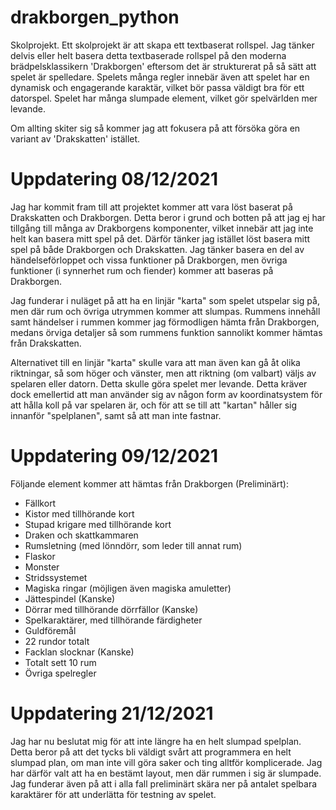 # drakborgen_python
Skolprojekt.
Ett skolprojekt är att skapa ett textbaserat rollspel. 
Jag tänker delvis eller helt basera detta textbaserade 
rollspel på den moderna brädpelsklassikern 'Drakborgen' 
eftersom det är strukturerat på så sätt att spelet är spelledare. 
Spelets många regler innebär även att spelet har en dynamisk och 
engagerande karaktär, vilket bör passa väldigt bra för ett datorspel. 
Spelet har många slumpade element, vilket gör spelvärlden mer levande. 

Om allting skiter sig så kommer jag att fokusera på att försöka göra en variant av 'Drakskatten' istället.


# Uppdatering 08/12/2021
Jag har kommit fram till att projektet kommer att vara löst baserat på Drakskatten och Drakborgen. Detta beror i grund och botten 
på att jag ej har tillgång till många av Drakborgens komponenter, vilket innebär att jag inte helt kan basera mitt spel på det. Därför tänker jag
istället löst basera mitt spel på både Drakborgen och Drakskatten. Jag tänker basera en del av händelseförloppet och vissa funktioner på Drakborgen,
men övriga funktioner (i synnerhet rum och fiender) kommer att baseras på Drakborgen. 

Jag funderar i nuläget på att ha en linjär "karta" som spelet utspelar sig på, men där rum och övriga utrymmen kommer att slumpas. Rummens innehåll samt
händelser i rummen kommer jag förmodligen hämta från Drakborgen, medans örviga detaljer så som rummens funktion sannolikt kommer hämtas från Drakskatten.

Alternativet till en linjär "karta" skulle vara att man även kan gå åt olika riktningar, så som höger och vänster, men att riktning (om valbart)
väljs av spelaren eller datorn. Detta skulle göra spelet mer levande. Detta kräver dock emellertid att man använder sig av någon form av koordinatsystem
för att hålla koll på var spelaren är, och för att se till att "kartan" håller sig innanför "spelplanen", samt så att man inte fastnar.


# Uppdatering 09/12/2021 
Följande element kommer att hämtas från Drakborgen (Preliminärt): 
* Fällkort
* Kistor med tillhörande kort
* Stupad krigare med tillhörande kort
* Draken och skattkammaren
* Rumsletning (med lönndörr, som leder till annat rum)
* Flaskor
* Monster
* Stridssystemet
* Magiska ringar (möjligen även magiska amuletter)
* Jättespindel (Kanske)
* Dörrar med tillhörande dörrfällor (Kanske)
* Spelkaraktärer, med tillhörande färdigheter
* Guldföremål
* 22 rundor totalt
* Facklan slocknar (Kanske)
* Totalt sett 10 rum
* Övriga spelregler


# Uppdatering 21/12/2021
Jag har nu beslutat mig för att inte längre ha en helt slumpad spelplan. Detta beror på att det tycks bli väldigt svårt att programmera en helt slumpad plan, om man inte vill göra saker och ting alltför komplicerade. Jag har därför valt att ha en bestämt layout, men där rummen i sig är slumpade. Jag funderar även på att i alla fall preliminärt skära ner på antalet spelbara karaktärer för att underlätta för testning av spelet. 
